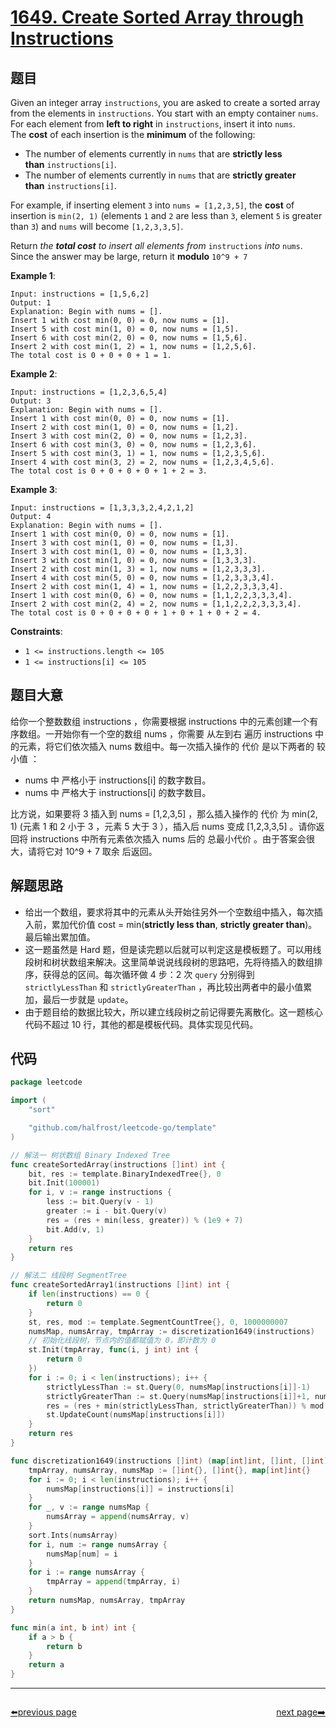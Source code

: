 # [1649. Create Sorted Array through Instructions](https://leetcode.com/problems/create-sorted-array-through-instructions/)

## 题目

Given an integer array `instructions`, you are asked to create a sorted array from the elements in `instructions`. You start with an empty container `nums`. For each element from **left to right** in `instructions`, insert it into `nums`. The **cost** of each insertion is the **minimum** of the following:

- The number of elements currently in `nums` that are **strictly less than** `instructions[i]`.
- The number of elements currently in `nums` that are **strictly greater than** `instructions[i]`.

For example, if inserting element `3` into `nums = [1,2,3,5]`, the **cost** of insertion is `min(2, 1)` (elements `1` and `2` are less than `3`, element `5` is greater than `3`) and `nums` will become `[1,2,3,3,5]`.

Return *the **total cost** to insert all elements from* `instructions` *into* `nums`. Since the answer may be large, return it **modulo** `10^9 + 7`

**Example 1**:

```
Input: instructions = [1,5,6,2]
Output: 1
Explanation: Begin with nums = [].
Insert 1 with cost min(0, 0) = 0, now nums = [1].
Insert 5 with cost min(1, 0) = 0, now nums = [1,5].
Insert 6 with cost min(2, 0) = 0, now nums = [1,5,6].
Insert 2 with cost min(1, 2) = 1, now nums = [1,2,5,6].
The total cost is 0 + 0 + 0 + 1 = 1.
```

**Example 2**:

```
Input: instructions = [1,2,3,6,5,4]
Output: 3
Explanation: Begin with nums = [].
Insert 1 with cost min(0, 0) = 0, now nums = [1].
Insert 2 with cost min(1, 0) = 0, now nums = [1,2].
Insert 3 with cost min(2, 0) = 0, now nums = [1,2,3].
Insert 6 with cost min(3, 0) = 0, now nums = [1,2,3,6].
Insert 5 with cost min(3, 1) = 1, now nums = [1,2,3,5,6].
Insert 4 with cost min(3, 2) = 2, now nums = [1,2,3,4,5,6].
The total cost is 0 + 0 + 0 + 0 + 1 + 2 = 3.
```

**Example 3**:

```
Input: instructions = [1,3,3,3,2,4,2,1,2]
Output: 4
Explanation: Begin with nums = [].
Insert 1 with cost min(0, 0) = 0, now nums = [1].
Insert 3 with cost min(1, 0) = 0, now nums = [1,3].
Insert 3 with cost min(1, 0) = 0, now nums = [1,3,3].
Insert 3 with cost min(1, 0) = 0, now nums = [1,3,3,3].
Insert 2 with cost min(1, 3) = 1, now nums = [1,2,3,3,3].
Insert 4 with cost min(5, 0) = 0, now nums = [1,2,3,3,3,4].
Insert 2 with cost min(1, 4) = 1, now nums = [1,2,2,3,3,3,4].
Insert 1 with cost min(0, 6) = 0, now nums = [1,1,2,2,3,3,3,4].
Insert 2 with cost min(2, 4) = 2, now nums = [1,1,2,2,2,3,3,3,4].
The total cost is 0 + 0 + 0 + 0 + 1 + 0 + 1 + 0 + 2 = 4.
```

**Constraints**:

- `1 <= instructions.length <= 105`
- `1 <= instructions[i] <= 105`

## 题目大意

给你一个整数数组 instructions ，你需要根据 instructions 中的元素创建一个有序数组。一开始你有一个空的数组 nums ，你需要 从左到右 遍历 instructions 中的元素，将它们依次插入 nums 数组中。每一次插入操作的 代价 是以下两者的 较小值 ：

- nums 中 严格小于 instructions[i] 的数字数目。
- nums 中 严格大于 instructions[i] 的数字数目。

比方说，如果要将 3 插入到 nums = [1,2,3,5] ，那么插入操作的 代价 为 min(2, 1) (元素 1 和 2 小于 3 ，元素 5 大于 3 ），插入后 nums 变成 [1,2,3,3,5] 。请你返回将 instructions 中所有元素依次插入 nums 后的 总最小代价 。由于答案会很大，请将它对 10^9 + 7 取余 后返回。

## 解题思路

- 给出一个数组，要求将其中的元素从头开始往另外一个空数组中插入，每次插入前，累加代价值 cost = min(**strictly less than**, **strictly greater than**)。最后输出累加值。
- 这一题虽然是 Hard 题，但是读完题以后就可以判定这是模板题了。可以用线段树和树状数组来解决。这里简单说说线段树的思路吧，先将待插入的数组排序，获得总的区间。每次循环做 4 步：2 次 `query` 分别得到 `strictlyLessThan` 和 `strictlyGreaterThan` ，再比较出两者中的最小值累加，最后一步就是 `update`。
- 由于题目给的数据比较大，所以建立线段树之前记得要先离散化。这一题核心代码不超过 10 行，其他的都是模板代码。具体实现见代码。

## 代码

```go
package leetcode

import (
	"sort"

	"github.com/halfrost/leetcode-go/template"
)

// 解法一 树状数组 Binary Indexed Tree
func createSortedArray(instructions []int) int {
	bit, res := template.BinaryIndexedTree{}, 0
	bit.Init(100001)
	for i, v := range instructions {
		less := bit.Query(v - 1)
		greater := i - bit.Query(v)
		res = (res + min(less, greater)) % (1e9 + 7)
		bit.Add(v, 1)
	}
	return res
}

// 解法二 线段树 SegmentTree
func createSortedArray1(instructions []int) int {
	if len(instructions) == 0 {
		return 0
	}
	st, res, mod := template.SegmentCountTree{}, 0, 1000000007
	numsMap, numsArray, tmpArray := discretization1649(instructions)
	// 初始化线段树，节点内的值都赋值为 0，即计数为 0
	st.Init(tmpArray, func(i, j int) int {
		return 0
	})
	for i := 0; i < len(instructions); i++ {
		strictlyLessThan := st.Query(0, numsMap[instructions[i]]-1)
		strictlyGreaterThan := st.Query(numsMap[instructions[i]]+1, numsArray[len(numsArray)-1])
		res = (res + min(strictlyLessThan, strictlyGreaterThan)) % mod
		st.UpdateCount(numsMap[instructions[i]])
	}
	return res
}

func discretization1649(instructions []int) (map[int]int, []int, []int) {
	tmpArray, numsArray, numsMap := []int{}, []int{}, map[int]int{}
	for i := 0; i < len(instructions); i++ {
		numsMap[instructions[i]] = instructions[i]
	}
	for _, v := range numsMap {
		numsArray = append(numsArray, v)
	}
	sort.Ints(numsArray)
	for i, num := range numsArray {
		numsMap[num] = i
	}
	for i := range numsArray {
		tmpArray = append(tmpArray, i)
	}
	return numsMap, numsArray, tmpArray
}

func min(a int, b int) int {
	if a > b {
		return b
	}
	return a
}

```



----------------------------------------------
<div style="display: flex;justify-content: space-between;align-items: center;">
<p><a href="https://books.halfrost.com/leetcode/ChapterFour/1600~1699/1648.Sell-Diminishing-Valued-Colored-Balls/">⬅️previous page</a></p>
<p><a href="https://books.halfrost.com/leetcode/ChapterFour/1600~1699/1652.Defuse-the-Bomb/">next page➡️</a></p>
</div>
